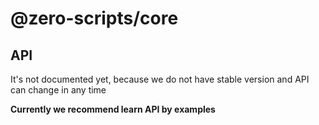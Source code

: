 # @zero-scripts/core

## API

It's not documented yet, because we do not have stable version and API can change in any time

**Currently we recommend learn API by examples**
